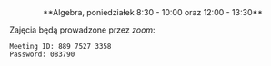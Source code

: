 <center>
**Algebra, poniedziałek 8:30 - 10:00 oraz 12:00 - 13:30**
</center>

Zajęcia będą prowadzone przez *zoom*:
```
Meeting ID: 889 7527 3358
Password: 083790
```
